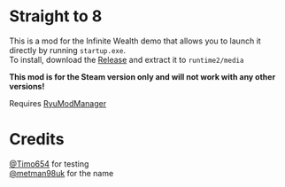 # Straight to 8

This is a mod for the Infinite Wealth demo that allows you to launch it directly by running `startup.exe`.\
To install, download the [Release](https://github.com/jas0n098/Str8/releases/tag/1.0) and extract it to `runtime2/media`

**This mod is for the Steam version only and will not work with any other versions!**

Requires [RyuModManager](https://github.com/Fronkln/RyuModManager)

# Credits
[@Timo654](https://github.com/Timo654) for testing\
[@metman98uk](https://github.com/metman98uk) for the name
